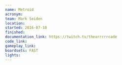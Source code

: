 ```yaml
---
name: Metroid
acronym:
team: Mark Seiden
location:
started: 2016-07-10
finished:
documentation_link: https://twitch.tv/thearrrrrcade
code_link:
gameplay_link:
boardsets: FAST
lights:
---
```

